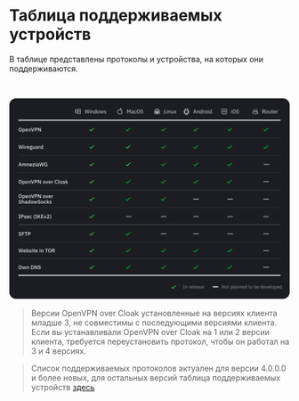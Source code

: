 # Таблица поддерживаемых устройств  

В таблице представлены протоколы и устройства, на которых они поддерживаются. 

&nbsp;

![](https://raw.githubusercontent.com/amnezia-vpn/amnezia.org-content/master/docs/ru/instructions/30_table_of_supported_devices/img/table_11.2023.svg)

>Версии OpenVPN over Cloak установленные на версиях клиента младше 3, не совместимы с последующими версиями клиента. Если вы устанавливали OpenVPN over Cloak  на 1 или 2 версии клиента, требуется переустановить протокол, чтобы он работал на 3 и 4 версиях.

>Список поддерживаемых протоколов актуален для версии 4.0.0.0 и более новых, для остальных версий таблица поддерживаемых устройств [здесь]  

[amnezia-site-ext-link]: https://amnezia-web-nx1r.vercel.app
[about-int-link]: /about
[здесь]: https://ru-docs.amnezia.org/guides/protocols-table-v2/





